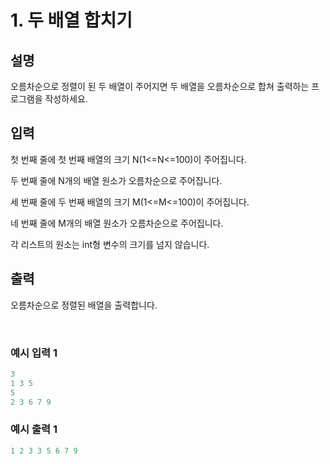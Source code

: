 # 1. 두 배열 합치기

## 설명

오름차순으로 정렬이 된 두 배열이 주어지면 두 배열을 오름차순으로 합쳐 출력하는 프로그램을 작성하세요.

## 입력

첫 번째 줄에 첫 번째 배열의 크기 N(1<=N<=100)이 주어집니다.

두 번째 줄에 N개의 배열 원소가 오름차순으로 주어집니다.

세 번째 줄에 두 번째 배열의 크기 M(1<=M<=100)이 주어집니다.

네 번째 줄에 M개의 배열 원소가 오름차순으로 주어집니다.

각 리스트의 원소는 int형 변수의 크기를 넘지 않습니다.

## 출력

오름차순으로 정렬된 배열을 출력합니다.

<br>

### 예시 입력 1

```java
3
1 3 5
5
2 3 6 7 9
```

### 예시 출력 1
```java
1 2 3 3 5 6 7 9
```